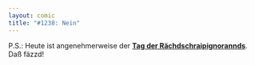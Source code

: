 ```yaml
---
layout: comic
title: "#1238: Nein"
---
```


P.S.: 
Heute ist angenehmerweise der <a href="http://www.fonflatter.de/dateien/kalender_fonflatter_2009.pdf"><strong>Tag der Rächdschraipignorannds</strong></a>. 
Daß fäzzd!
